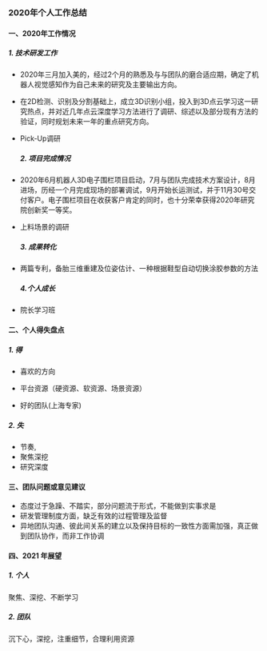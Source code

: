 ### 2020年个人工作总结



#### 一、2020年工作情况

##### 	1. 技术研发工作

- 2020年三月加入美的，经过2个月的熟悉及与与团队的磨合适应期，确定了机器人视觉感知作为自己未来的研究及主要输出方向。

- 在2D检测、识别及分割基础上，成立3D识别小组，投入到3D点云学习这一研究热点，并对近几年点云深度学习方法进行了调研、综述以及部分现有方法的验证，同时规划未来一年的重点研究方向。

- Pick-Up调研

  ##### 2. 项目完成情况

- 2020年6月机器人3D电子围栏项目启动，7月与团队完成技术方案设计，8月进场，历经一个月完成现场的部署调试，9月开始长运测试，并于11月30号交付客户。电子围栏项目在收获客户肯定的同时，也十分荣幸获得2020年研究院创新奖一等奖。

- 上料场景的调研

  ##### 3. 成果转化

- 两篇专利，备胎三维重建及位姿估计、一种根据鞋型自动切换涂胶参数的方法

  ##### 4.个人成长

- 院长学习班

  

#### 二、个人得失盘点

##### 	1. 得

- 喜欢的方向

- 平台资源（硬资源、软资源、场景资源） 

- 好的团队(上海专家)

  

##### 	2. 失

- 节奏, 
- 聚焦深挖
- 研究深度

#### 三、团队问题或意见建议

- 态度过于急躁、不踏实，部分问题流于形式，不能做到实事求是
- 研发管理制度方面，缺乏有效的过程管理及监督
- 异地团队沟通、彼此间关系的建立以及保持目标的一致性方面需加强，真正做到团队协作，而非工作协调

#### 四、2021 年展望

##### 	1. 个人

聚焦、深挖、不断学习

##### 	2. 团队

沉下心，深挖，注重细节，合理利用资源



